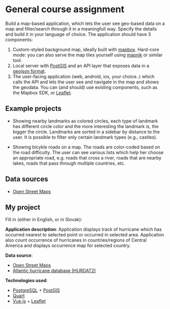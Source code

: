 # General course assignment

Build a map-based application, which lets the user see geo-based data on a map and filter/search through it in a meaningfull way. Specify the details and build it in your language of choice. The application should have 3 components:

1. Custom-styled background map, ideally built with [mapbox](http://mapbox.com). Hard-core mode: you can also serve the map tiles yourself using [mapnik](http://mapnik.org/) or similar tool.
2. Local server with [PostGIS](http://postgis.net/) and an API layer that exposes data in a [geojson format](http://geojson.org/).
3. The user-facing application (web, android, ios, your choice..) which calls the API and lets the user see and navigate in the map and shows the geodata. You can (and should) use existing components, such as the Mapbox SDK, or [Leaflet](http://leafletjs.com/).

## Example projects

- Showing nearby landmarks as colored circles, each type of landmark has different circle color and the more interesting the landmark is, the bigger the circle. Landmarks are sorted in a sidebar by distance to the user. It is possible to filter only certain landmark types (e.g., castles).

- Showing bicykle roads on a map. The roads are color-coded based on the road difficulty. The user can see various lists which help her choose an appropriate road, e.g. roads that cross a river, roads that are nearby lakes, roads that pass through multiple countries, etc.

## Data sources

- [Open Street Maps](https://www.openstreetmap.org/)

## My project

Fill in (either in English, or in Slovak):

**Application description**: Application displays track of hurricane which has occurred nearest to selected point or occurred in selected area. Application also count occurrence of hurricanes in countries/regions of Central America and displays occurrence map for selected country.

**Data source**:
- [Open Street Maps](https://www.openstreetmap.org/)
- [Atlantic hurricane database (HURDAT2)](https://www.nhc.noaa.gov/data/#hurdat)

**Technologies used**:
- [PostgreSQL](https://www.postgresql.org/) + [PostGIS](https://postgis.net/)
- [Quart](https://gitlab.com/pgjones/quart)
- [Vue.js](https://vuejs.org/) + [Leaflet](https://leafletjs.com/)

